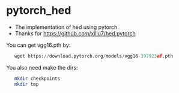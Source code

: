 # pytorch_hed
* The implementation of hed using pytorch.
* Thanks for  https://github.com/xlliu7/hed.pytorch


You can get vgg16.pth by:
```python
   wget https://download.pytorch.org/models/vgg16-397923af.pth
```
  You also need make the dirs:
```Bash
   mkdir checkpoints
   mkdir tmp
```
